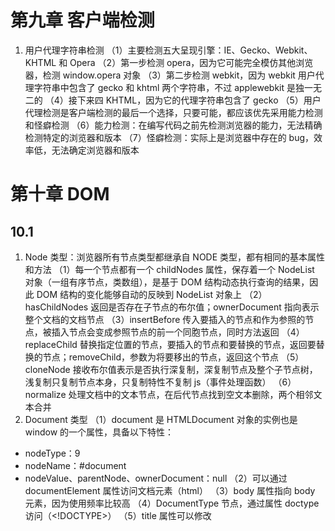 # 第九章 客户端检测

1. 用户代理字符串检测
   （1）主要检测五大呈现引擎：IE、Gecko、Webkit、KHTML 和 Opera
   （2）第一步检测 opera，因为它可能完全模仿其他浏览器，检测 window.opera 对象
   （3）第二步检测 webkit，因为 webkit 用户代理字符串中包含了 gecko 和 khtml 两个字符串，不过 applewebkit 是独一无二的
   （4）接下来四 KHTML，因为它的代理字符串包含了 gecko
   （5）用户代理检测是客户端检测的最后一个选择，只要可能，都应该优先采用能力检测和怪癖检测
   （6）能力检测：在编写代码之前先检测浏览器的能力，无法精确检测特定的浏览器和版本
   （7）怪癖检测：实际上是浏览器中存在的 bug，效率低，无法确定浏览器和版本

# 第十章 DOM

## 10.1

1. Node 类型：浏览器所有节点类型都继承自 NODE 类型，都有相同的基本属性和方法
   （1）每一个节点都有一个 childNodes 属性，保存着一个 NodeList 对象（一组有序节点，类数组），是基于 DOM 结构动态执行查询的结果，因此 DOM 结构的变化能够自动的反映到 NodeList 对象上
   （2）hasChildNodes 返回是否存在子节点的布尔值；ownerDocument 指向表示整个文档的文档节点
   （3）insertBefore 传入要插入的节点和作为参照的节点，被插入节点会变成参照节点的前一个同胞节点，同时方法返回
   （4）replaceChild 替换指定位置的节点，要插入的节点和要替换的节点，返回要替换的节点；removeChild，参数为将要移出的节点，返回这个节点
   （5）cloneNode 接收布尔值表示是否执行深复制，深复制节点及整个子节点树，浅复制只复制节点本身，只复制特性不复制 js（事件处理函数）
   （6）normalize 处理文档中的文本节点，在后代节点找到空文本删除，两个相邻文本合并
2. Document 类型
   （1）document 是 HTMLDocument 对象的实例也是 window 的一个属性，具备以下特性：

- nodeType：9
- nodeName：#document
- nodeValue、parentNode、ownerDocument：null
  （2）可以通过 documentElement 属性访问文档元素（html）
  （3）body 属性指向 body 元素，因为使用频率比较高
  （4）DocumentType 节点，通过属性 doctype 访问（<!DOCTYPE>）
  （5）title 属性可以修改<title>内容
  （6）URL：地址栏中的 url；domain 只包含域名；referrer 链接到当前页面的哪个页面的 URL，在没有来源时为空字符串;三个属性中只有 domain 可以设置，不能设置不包含的域，可以讲 domain 设置为相同值就可以互相访问对方的 js 对象（跨域），domain 松散设置之后就不能再紧绷了。
  （7）getElementByTagName：获得一个 HTMLCollection 对象可以通过方括号 name 属性取得具体的元素，或者 nameItem 方法
  （8）getElementsByName：返回带有给定 name 特性的所有元素
  （9）文档写入：write、writeIn 都可以在页面被加载过程中动态写入内容，输出流写入网页的能力，还能引入 js 脚本，在文档加载结束之后调用回重写整个页面

3. Element 类型
   （1）是最常用的类型，提供对元素标签名、子节点和特性的访问；nodeType=1；nodeName 为元素标签名；nodeValue=null；parentNode 可能是 Element 或者 Document
   （2）tagName 和 nodeName 获得相同的值但是都是大写，用于比较的时候记得使用 toLowerCase 转换
   （3）html 元素标准属性：id、title、lang、dir（语言方向）、className（为了与 es 的 class 区分）
   （4）取得特性：getAttribute、setAttribute、removeAttribute 可以针对任何特性使用，可获得自定义属性名，且不区分大小写，自定义特性加上 data-以便验证
   （5）style 属性通过 getAttribute 返回字符串而通过属性访问回返回对象，还有 onclick 类似；
   （6）使用属性访问对象属性，使用 getAttribute 访问自定义属性
   （7）通过点操作添加一个自定义属性，该属性不会自动成为元素的特性，getAttribute 无效
   （8）removeAttribute：彻底删除元素的特性，不仅清除特性的值也会删除特性
   （9）createElement 创建节点，可以添加更多子节点及执行其它操作
4. Text 类型
   （1）文本节点，包含可以照字面解释的纯文本内容，可以是转义后的 html 字符，但不能包含 html 代码
   （2）nodeType=3，nodeName=#text，nodeValue=文本包含内容，parentNode 是一个 Element，不支持子节点
   （3）length 属性保存文本长度 nodeValue 与 data 数据相同
   （4）createTextNode 创建文本节点
   （5）normalize 可以用来合并一个元素下的多个文本节点
   （6）splitText 可以将文本节点分割成两个，参数为位置（不包含），返回新文本节点
5. comment 类型
   （1）注释类型，nodeType=8，nodeName=#comment，nodeValue=注释的内容，parentNode 可能是 Document 或者 Element，不支持子节点
   （2）也拥有 splitText 方法
   （3）createComment 可以创建注释节点
6. DocumentType 类型
   （1）包含与文档 doctype 有关信息，nodeType=10，nodeName=doctype，nodeValue=null，parentNode=Document，不支持子节点
   （2）有三个属性：name 文档类型名称；entities 文档类型描述的实体的 NameNodeMap 对象；notations 文档类型描述的符号的 NameNodeMap 对象
7. DocumentFragment 类型
   （1）在文档中没有对应的标记，nodeType=11，nodeValue=#document-fragment，nodeValue 和 parentNode 都=null，
   （2）可以用来创建一个文档片段，使用 createDocumentFragment 创建实例,可以有效减少反复渲染，一次性添加
8. Attrs 类型
   （1）nodeType=2，nodeName=特性的名字，nodeValue=特性的值，parentsNode=null，不支持子节点
   （2）三个属性 name、value、specified，其中 specified 是一个布尔值，区分特性是代码指定的还是默认的
   （3）createAttribute 可以创建新的特性
   （4）创建的特性通过 attributes 和 getAttributeNode 都会返回对应特性的 Attrs 节点，而 getAttribute 只返回特性值，
   （5）建议使用 getAttribute、setAttribute、removeAttribute，更方便

## 10.2 DOM 操作技术

1. 动态脚本
   （1）可以通过操作 html 的方式创建脚本或者创建引入脚本文件的 script 标签
2. 动态样式
   （1）加载外部样式文件的过程是异步的，与 js 加载没有固定的顺序，
3. 操作表格
   （1）感觉没没到过，而且应用场景不多
4. 使用 NodeList
   （1）NodeList、NamedNodeMap 和 HTMLCollection 都是动态的集合，实时地
   （2）应该尽量减少 NodeList 的访问次数，因为每次访问 NodeList 都是基于文档的查询（性能消耗大），可以讲 NodeList 缓存下来

# 第十一章 DOM 扩展

## 11.1 选择符 API

1. querySelector
   （1）接受一个 CSS 选择符，返回该模式匹配的第一个元素，没找到返回 null
   （2）通过 Document 调用会在文档范围查找，使用 Element 调用会在该元素后代的范围查找
2. querySelectorAll
   （1）接受参数与上面一样，返回的是所有匹配的元素，返回一个 NodeList 实例
   （2）返回每一个元素可以使用 item 或者方括号语法
3. matchesSelector
   （1）接收相同参数，存在返回 true，不存在返回 false，支持堪忧，不同浏览器方法名不尽相同

## 11.2 元素遍历

1. 新属性：childElementCount 返回子节点个数（不包含文本和注释）；firstElementChild 返回第一个元素；lastElementChild 指向最后一个元素；previousElementSibling 指向后一个同辈元素；不用担心空白文本问题

## 11.3 HTML5

1. 与类相关的扩充：HTML4 开始 class 用的越来越多，因此 HTML5 增加了很多类的操作方法
   （1）getElementsByClassName：
   - 接收一个参数，包含一个或者多个类名的字符串，传入类名的先后顺序不重要，
   - 在元素上调用只会返回后代包含元素，
   - 也存在与返回 NodeList 的其它方法相同的性能问题
     （2）classList：

- add：将给定的字符串添加到列表中，已存在就不添加
- contains：列表中是否存在给定的值，存在返回 true，不存在返回 false
- remove：从列表删除给定字符串
- toggle：如果列表存在给定的值就删除，没有则添加

2. 焦点管理
   （1）activeElement 属性始终引用 Dom 当前获取焦点的元素
   （2）hasFocus 方法判断文档是否获得了焦点，返回布尔值
3. HTMLDocument
   （1）readyState 属性：类似 onload

- loading：正在加载文档
- complete：文档加载完成
  （2）兼容模式：document.compatMode
- CSS1Compat：标准模式
- BackCompat：混杂模式
  （3）document.head：引用文档的 head 元素

4. 字符集属性
   （1）document.charset：文档中实际使用的字符集
   （2）document.defaultCharset：默认字符集
5. 自定义数据属性
   （1）可以添加任意非标准属性，以 data-开头即可，为元素提供与渲染无关的信息，或者提供语意信息
   （2）可以通过元素的 dataset 属性访问自定义属性的值（DOMStringMap 实例）
6. 插入标记
   （1）innerHTML：读模式下，可以获取调用元素的所有子节点对应的 HTML 标记；在写模式下会根据指定的值创建一个新的 DOM 树并替换掉元素原先的所有子节点，兼容性与表现各不一致
   （2）outerHTML：读模式下，返回调用它的元素及所有子节点的 HTML 标签，写模式下，根据指定内容创建新的 DOM 子树，然后替换掉调用元素
   （3）insertAdjacentHTML：两个参数：插入位置（beforebegin 当前元素前插入一个紧邻的同辈元素、afterbegin 在当前元素下插入新子元素或者在第一个子元素之前插入新的子元素、beforeend 在当前元素下插入新子元素或者在最后一个子元素之后插入新的子元素、afterend 当前元素之后插入一个紧邻的同辈元素）之一；第二个参数是 HTML 字符串
   （4）使用标记插入的方法会存在性能问题，删除了元素但是方法不会取出，占用内存，所以最好先手工删除要被替换的元素的事件处理程序和 js 对象属性
   （5）减少对 innerHTML 的赋值，可以先拼接最后一次赋值
7. scrollIntoView：可以在所有的 HTML 元素上调用，通过滚动浏览器窗口或者某个容器元素，调用元素就可以出现在视口中。
   （1）传 true 或者什么都不传，窗口滚动之后会让调用元素的顶部与视口顶部尽可能平齐+
   （2）传 false，调用元素会尽可能全部出现在视口中（可能的话，调用元素底部会与视口平齐）
